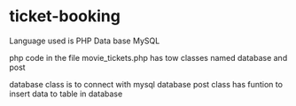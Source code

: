 # ticket-booking

Language used is PHP 
Data base MySQL

php code in the file movie_tickets.php has tow classes named database and post 

database class is to connect with mysql database 
post class has funtion to insert data to table in database
